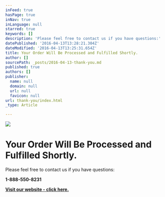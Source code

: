 ```yaml
---
inFeed: true
hasPage: true
inNav: true
inLanguage: null
starred: true
keywords: []
description: 'Please feel free to contact us if you have questions:'
datePublished: '2016-04-13T13:28:21.304Z'
dateModified: '2016-04-13T13:25:31.654Z'
title: Your Order Will Be Processed and Fulfilled Shortly.
author: []
sourcePath: _posts/2016-04-13-thank-you.md
published: true
authors: []
publisher:
  name: null
  domain: null
  url: null
  favicon: null
url: thank-you/index.html
_type: Article

---
```

![](https://the-grid-user-content.s3-us-west-2.amazonaws.com/d1f3363c-5c31-4412-8491-05c27aa03156.jpg)

# Your Order Will Be Processed and Fulfilled Shortly.

Please feel free to contact us if you have questions:

**1-888-550-8231**

[**Visit our website - click here.**][0]

[0]: http://www.rnadrops.com/